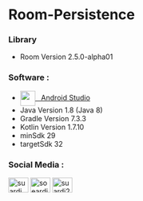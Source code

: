 # Room-Persistence

### Library

 - Room Version 2.5.0-alpha01

### Software :

 - <a href="https://developer.android.com/studio" target="blank"><img align="center" src="https://img.icons8.com/ios-filled/150/000000/android-studio--v3.png" height="30" width="30" />&nbsp;&nbsp;&nbsp;Android Studio</a>
 - Java Version 1.8 (Java 8)
 - Gradle Version 7.3.3
 - Kotlin Version 1.7.10
 - minSdk 29
 - targetSdk 32

### Social Media :
<p align="left">
<a href="https://fb.com/suardi.daudmanda" target="blank"><img align="center" src="https://cdn.jsdelivr.net/npm/simple-icons@v3/icons/facebook.svg" alt="suardi.daudmanda" height="30" width="40" /></a>
<a href="https://instagram.com/soeardi_26" target="blank"><img align="center" src="https://cdn.jsdelivr.net/npm/simple-icons@v3/icons/instagram.svg" alt="soeardi_26" height="30" width="40" /></a>
<a href="mailto:suardi260696@gmail.com" target="blank"><img align="center" src="https://cdn.jsdelivr.net/npm/simple-icons@v3/icons/gmail.svg" alt="suardi260696@gmail.com" height="30" width="40" /></a>
</p>
